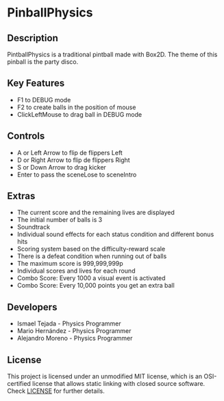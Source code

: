 # PinballPhysics

## Description

PintballPhysics is a traditional pintball made with Box2D. The theme of this pinball is the party disco.

## Key Features

- F1 to DEBUG mode 
- F2 to create balls in the position of mouse
- ClickLeftMouse to drag ball in DEBUG mode

## Controls

- A or Left Arrow to flip de flippers Left
- D or Right Arrow to flip de flippers Right
- S or Down Arrow to drag kicker
- Enter to pass the sceneLose to sceneIntro

## Extras

- The current score and the remaining lives are displayed
- The initial number of balls is 3
- Soundtrack
- Individual sound effects for each status condition and different bonus hits
- Scoring system based on the difficulty-reward scale
- There is a defeat condition when running out of balls
- The maximum score is 999,999,999p
- Individual scores and lives for each round
- Combo Score: Every 1000 a visual event is activated
- Combo Score: Every 10,000 points you get an extra ball


## Developers

 - Ismael Tejada - Physics Programmer
 - Mario Hernández - Physics Programmer
 - Alejandro Moreno - Physics Programmer

## License

This project is licensed under an unmodified MIT license, which is an OSI-certified license that allows static linking with closed source software.
Check [LICENSE](LICENSE) for further details.
